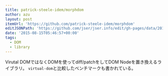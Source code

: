 ```yaml
---
title: patrick-steele-idem/morphdom
author: azu
layout: post
itemUrl: 'https://github.com/patrick-steele-idem/morphdom'
editJSONPath: 'https://github.com/jser/jser.info/edit/gh-pages/data/2015/08/index.json'
date: '2015-08-15T05:46:57+00:00'
tags:
  - DOM
  - library
---
```

Virutal DOMではなくDOMを使ってdiff/patchをしてDOM Nodeを置き換えるライブラリ。
`virtual-dom`と比較したベンチマークも書かれている。
